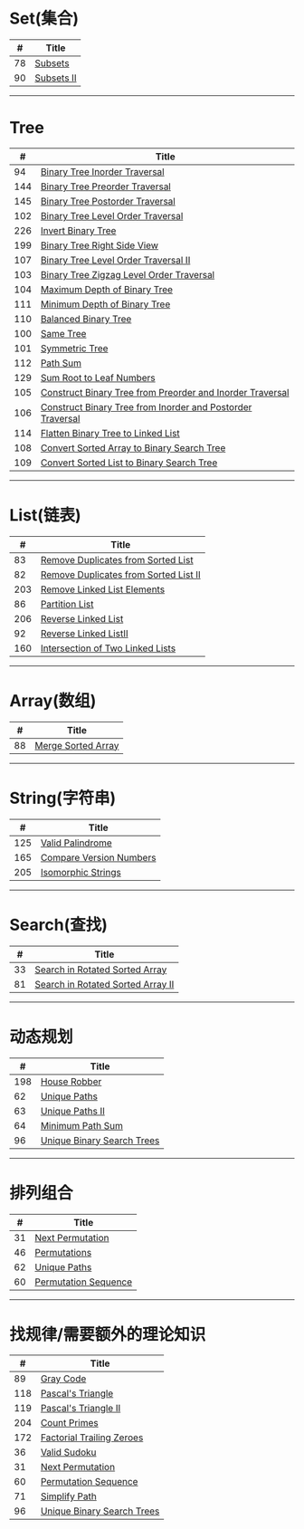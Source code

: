 # Set(集合) 
| # | Title |
|---|-------|
| 78 |[Subsets](https://leetcode.com/problems/subsets/)|
| 90 |[Subsets II](https://leetcode.com/problems/subsets-ii/)|
***
# Tree
| # | Title |
|---|-------|
| 94 |[Binary Tree Inorder Traversal](https://leetcode.com/problems/binary-tree-inorder-traversal/)|
| 144 |[Binary Tree Preorder Traversal](https://leetcode.com/problems/binary-tree-preorder-traversal/)|
| 145 |[Binary Tree Postorder Traversal](https://leetcode.com/problems/binary-tree-postorder-traversal/)|
| 102 |[Binary Tree Level Order Traversal](https://leetcode.com/problems/binary-tree-level-order-traversal/)|
| 226 |[Invert Binary Tree](https://leetcode.com/problems/invert-binary-tree/)|
| 199 |[Binary Tree Right Side View](https://leetcode.com/problems/binary-tree-right-side-view/)|
| 107 |[Binary Tree Level Order Traversal II](https://leetcode.com/problems/binary-tree-level-order-traversal-ii/)|
| 103 |[Binary Tree Zigzag Level Order Traversal](https://leetcode.com/problems/binary-tree-zigzag-level-order-traversal/)|
| 104 |[Maximum Depth of Binary Tree](https://leetcode.com/problems/maximum-depth-of-binary-tree/)|
| 111 |[Minimum Depth of Binary Tree](https://leetcode.com/problems/minimum-depth-of-binary-tree/)|
| 110 |[Balanced Binary Tree](https://leetcode.com/problems/balanced-binary-tree/)|
| 100 |[Same Tree](https://leetcode.com/problems/same-tree/)|
| 101 |[Symmetric Tree](https://leetcode.com/problems/symmetric-tree/)|
| 112 |[Path Sum](https://leetcode.com/problems/path-sum/)|
| 129 |[Sum Root to Leaf Numbers](https://leetcode.com/problems/sum-root-to-leaf-numbers/)|
| 105 |[Construct Binary Tree from Preorder and Inorder Traversal](https://leetcode.com/problems/construct-binary-tree-from-preorder-and-inorder-traversal/)|
| 106 |[Construct Binary Tree from Inorder and Postorder Traversal](https://leetcode.com/problems/construct-binary-tree-from-inorder-and-postorder-traversal/)|
| 114 |[Flatten Binary Tree to Linked List](https://leetcode.com/problems/flatten-binary-tree-to-linked-list/)|
| 108 |[Convert Sorted Array to Binary Search Tree](https://leetcode.com/problems/convert-sorted-array-to-binary-search-tree/)|
| 109 |[Convert Sorted List to Binary Search Tree](https://leetcode.com/problems/convert-sorted-list-to-binary-search-tree/)|
***
# List(链表)
| # | Title |
|---|-------|
| 83 |[Remove Duplicates from Sorted List](https://leetcode.com/problems/remove-duplicates-from-sorted-list/)|
| 82 |[Remove Duplicates from Sorted List II](https://leetcode.com/problems/remove-duplicates-from-sorted-list-ii/)|
| 203 |[Remove Linked List Elements](https://leetcode.com/problems/remove-linked-list-elements/)|
| 86 |[Partition List](https://leetcode.com/problems/partition-list/)|
| 206 |[Reverse Linked List](https://leetcode.com/problems/reverse-linked-list/)|
| 92  |[Reverse Linked ListII](https://leetcode.com/problems/reverse-linked-list-ii/)|
| 160 |[Intersection of Two Linked Lists](https://leetcode.com/problems/intersection-of-two-linked-lists/)|
***
# Array(数组)
| # | Title |
|---|-------|
| 88 |[Merge Sorted Array](https://leetcode.com/problems/merge-sorted-array/)|
*** 
# String(字符串)
| # | Title |
|---|-------|
| 125 |[Valid Palindrome](https://leetcode.com/problems/valid-palindrome/)|
| 165 |[Compare Version Numbers](https://leetcode.com/problems/compare-version-numbers/)|
| 205 |[Isomorphic Strings](https://leetcode.com/problems/isomorphic-strings/)|
***
# Search(查找)
| # | Title |
|---|-------|
| 33 |[Search in Rotated Sorted Array](https://leetcode.com/problems/search-in-rotated-sorted-array/)|
| 81 |[Search in Rotated Sorted Array II](https://leetcode.com/problems/search-in-rotated-sorted-array-ii/)|
***
# 动态规划
| # | Title |
|---|-------|
| 198 |[House Robber](https://leetcode.com/problems/house-robber/)|
| 62  |[Unique Paths](https://leetcode.com/problems/unique-paths/)|
| 63  |[Unique Paths II](https://leetcode.com/problems/unique-paths-ii/)|
| 64  |[Minimum Path Sum](https://leetcode.com/problems/minimum-path-sum/)|
| 96  |[Unique Binary Search Trees](https://leetcode.com/problems/unique-binary-search-trees/)|
***
# 排列组合
| # | Title |
|---|-------|
| 31  |[Next Permutation](https://leetcode.com/problems/next-permutation/)|
| 46  |[Permutations](https://leetcode.com/problems/permutations/)|
| 62  |[Unique Paths](https://leetcode.com/problems/unique-paths/)|
| 60  |[Permutation Sequence](https://leetcode.com/problems/permutation-sequence/)|
***
# 找规律/需要额外的理论知识
| # | Title |
|---|-------|
| 89 |[Gray Code](https://leetcode.com/problems/gray-code/)|
| 118 |[Pascal's Triangle](https://leetcode.com/problems/pascals-triangle/)|
| 119 |[Pascal's Triangle II](https://leetcode.com/problems/pascals-triangle-ii/)|
| 204 |[Count Primes](https://leetcode.com/problems/count-primes/)|
| 172 |[Factorial Trailing Zeroes](https://leetcode.com/problems/factorial-trailing-zeroes/)|
| 36  |[Valid Sudoku](https://leetcode.com/problems/valid-sudoku/)|
| 31  |[Next Permutation](https://leetcode.com/problems/next-permutation/)|
| 60  |[Permutation Sequence](https://leetcode.com/problems/permutation-sequence/)|
| 71  |[Simplify Path](https://leetcode.com/problems/simplify-path/)|
| 96  |[Unique Binary Search Trees](https://leetcode.com/problems/unique-binary-search-trees/)|